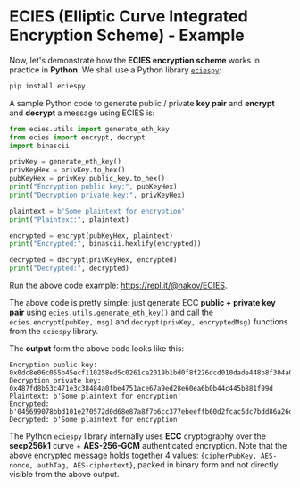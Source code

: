 # ECIES \(Elliptic Curve Integrated Encryption Scheme\) - Example

Now, let's demonstrate how the **ECIES encryption scheme** works in practice in **Python**. We shall use a Python library [`eciespy`](https://kigawas.me/eciespy/):

```py
pip install eciespy
```

A sample Python code to generate public / private **key pair** and **encrypt** and **decrypt** a message using ECIES is:

```py
from ecies.utils import generate_eth_key
from ecies import encrypt, decrypt
import binascii

privKey = generate_eth_key()
privKeyHex = privKey.to_hex()
pubKeyHex = privKey.public_key.to_hex()
print("Encryption public key:", pubKeyHex)
print("Decryption private key:", privKeyHex)

plaintext = b'Some plaintext for encryption'
print("Plaintext:", plaintext)

encrypted = encrypt(pubKeyHex, plaintext)
print("Encrypted:", binascii.hexlify(encrypted))

decrypted = decrypt(privKeyHex, encrypted)
print("Decrypted:", decrypted)
```

Run the above code example: https://repl.it/@nakov/ECIES.

The above code is pretty simple: just generate ECC **public + private key pair** using `ecies.utils.generate_eth_key()` and call the `ecies.encrypt(pubKey, msg)` and `decrypt(privKey, encryptedMsg)` functions from the `eciespy` library.

The **output** form the above code looks like this:

```
Encryption public key: 0x0dc8e06c055b45ecf110258ed5c0261ce2019b1bd0f8f226dcd010dade448b8f304a0915c68cdf7ddded8e4021d28fb92e27d08df695f48a0d2c41ddee750fc7
Decryption private key: 0x487fd8b53c471e3c38484a0fbe4751ace67a9ed28e60ea6b0b44c445b881f99d
Plaintext: b'Some plaintext for encryption'
Encrypted: b'045699078bbd101e270572d0d68e87a8f7b6cc377ebeeffb60d2fcac5dc7bdd86a26d7f79d13b92e923a0e2cdbe418a7856b27157ef150d5c72f4f8f312467d13221ebe7049b7ed2f0ed253bce13117129a7b01bb881b8dfbf004ff11f3ebed4c732744bc49ea03230c2d1b2ec80774e79c075431d2019464d3de97ceb96'
Decrypted: b'Some plaintext for encryption'
```

The Python `eciespy` library internally uses **ECC** cryptography over the **secp256k1** curve + **AES-256-GCM** authenticated encryption. Note that the above encrypted message holds together 4 values: `{cipherPubKey, AES-nonce, authTag, AES-ciphertext}`, packed in binary form and not directly visible from the above output.


